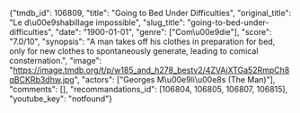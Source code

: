 {"tmdb_id": 106809, "title": "Going to Bed Under Difficulties", "original_title": "Le d\u00e9shabillage impossible", "slug_title": "going-to-bed-under-difficulties", "date": "1900-01-01", "genre": ["Com\u00e9die"], "score": "7.0/10", "synopsis": "A man takes off his clothes in preparation for bed, only for new clothes to spontaneously generate, leading to comical consternation.", "image": "https://image.tmdb.org/t/p/w185_and_h278_bestv2/4ZVAiXTGa52RmpCh8qBCKRb3dhw.jpg", "actors": ["Georges M\u00e9li\u00e8s (The Man)"], "comments": [], "recommandations_id": [106804, 106805, 106807, 106815], "youtube_key": "notfound"}